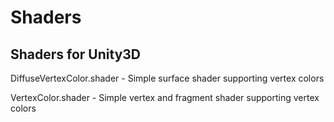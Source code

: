 # Shaders
Shaders for Unity3D
-------------------

DiffuseVertexColor.shader - Simple surface shader supporting vertex colors

VertexColor.shader - Simple vertex and fragment shader supporting vertex colors
